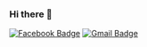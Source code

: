 ### Hi there 👋

<!--
**neolcw/neolcw** is a ✨ _special_ ✨ repository because its `README.md` (this file) appears on your GitHub profile.

Here are some ideas to get you started:

- 🔭 I’m currently working on ...
- 🌱 I’m currently learning ...
- 👯 I’m looking to collaborate on ...
- 🤔 I’m looking for help with ...
- 💬 Ask me about ...
- 📫 How to reach me: ...
- 😄 Pronouns: ...
- ⚡ Fun fact: ...
-->

[![Facebook Badge](https://img.shields.io/badge/facebook-1877f2?style=flat-square&logo=facebook&logoColor=white&link=https://www.facebook.com/chaewon.lee.3304)](https://www.facebook.com/chaewon.lee.3304)
[![Gmail Badge](https://img.shields.io/badge/Gmail-d14836?style=flat-square&logo=Gmail&logoColor=white&link=mailto:neolcw@gmail.com)](mailto:neolcw@gmail.com)
